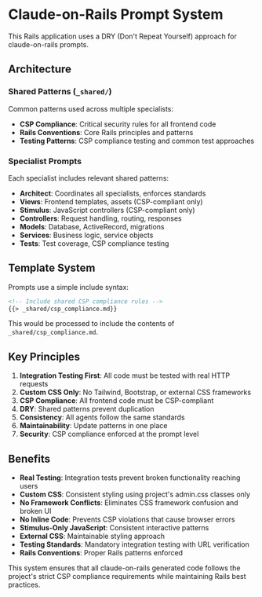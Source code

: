 # Claude-on-Rails Prompt System

This Rails application uses a DRY (Don't Repeat Yourself) approach for claude-on-rails prompts.

## Architecture

### Shared Patterns (`_shared/`)
Common patterns used across multiple specialists:
- **CSP Compliance**: Critical security rules for all frontend code
- **Rails Conventions**: Core Rails principles and patterns  
- **Testing Patterns**: CSP compliance testing and common test approaches

### Specialist Prompts
Each specialist includes relevant shared patterns:
- **Architect**: Coordinates all specialists, enforces standards
- **Views**: Frontend templates, assets (CSP-compliant only)
- **Stimulus**: JavaScript controllers (CSP-compliant only)
- **Controllers**: Request handling, routing, responses
- **Models**: Database, ActiveRecord, migrations
- **Services**: Business logic, service objects
- **Tests**: Test coverage, CSP compliance testing

## Template System

Prompts use a simple include syntax:
```markdown
<!-- Include shared CSP compliance rules -->
{{> _shared/csp_compliance.md}}
```

This would be processed to include the contents of `_shared/csp_compliance.md`.

## Key Principles

1. **Integration Testing First**: All code must be tested with real HTTP requests
2. **Custom CSS Only**: No Tailwind, Bootstrap, or external CSS frameworks
3. **CSP Compliance**: All frontend code must be CSP-compliant
4. **DRY**: Shared patterns prevent duplication
5. **Consistency**: All agents follow the same standards
6. **Maintainability**: Update patterns in one place
7. **Security**: CSP compliance enforced at the prompt level

## Benefits

- **Real Testing**: Integration tests prevent broken functionality reaching users
- **Custom CSS**: Consistent styling using project's admin.css classes only
- **No Framework Conflicts**: Eliminates CSS framework confusion and broken UI
- **No Inline Code**: Prevents CSP violations that cause browser errors
- **Stimulus-Only JavaScript**: Consistent interactive patterns
- **External CSS**: Maintainable styling approach
- **Testing Standards**: Mandatory integration testing with URL verification
- **Rails Conventions**: Proper Rails patterns enforced

This system ensures that all claude-on-rails generated code follows the project's strict CSP compliance requirements while maintaining Rails best practices.
